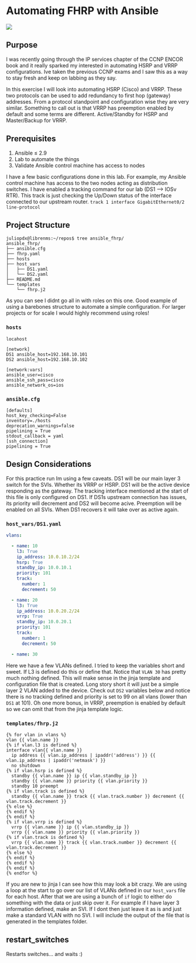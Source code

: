 # Automating FHRP with Ansible

![](./images/auto_bgp.PNG)

## Purpose

I was recently going through the IP services chapter of the CCNP ENCOR book and it really sparked my interested in automating HSRP and VRRP configurations. Ive taken the previous CCNP exams and I saw this as a way to stay fresh and keep on labbing as they say.

In this exercise I will look into automating HSRP (Cisco) and VRRP. These two protocols can be used to add redundancy to first hop (gateway) addresses. From a protocol standpoint and configuration wise they are very similar. Something to call out is that VRRP has preemption enabled by default and some terms are different. Active/Standby for HSRP and Master/Backup for VRRP.

## Prerequisites

1. Ansible ≤ 2.9
2. Lab to automate the things
3. Validate Ansible control machine has access to nodes

I have a few basic configurations done in this lab. For example, my Ansible control machine has access to the two nodes acting as distribution switches. I have enabled a tracking command for our lab (DS1 --> IOSv RTR). This track is just checking the Up/Down status of the interface connected to our upstream router. `track 1 interface GigabitEthernet0/2 line-protocol`

## Project Structure

```
juliopdx@librenms:~/repos$ tree ansible_fhrp/
ansible_fhrp/
├── ansible.cfg
├── fhrp.yaml
├── hosts
├── host_vars
│   ├── DS1.yaml
│   └── DS2.yaml
├── README.md
└── templates
    └── fhrp.j2
```

As you can see I didnt go all in with roles on this one. Good example of using a barebones structure to automate a simple configuration. For larger projects or for scale I would highly recommend using roles!

### `hosts`

```
locahost

[network]
DS1 ansible_host=192.168.10.101
DS2 ansible_host=192.168.10.102

[network:vars]
ansible_user=cisco
ansible_ssh_pass=cisco
ansible_network_os=ios
```

### `ansible.cfg`

```
[defaults]
host_key_checking=False
inventory=./hosts
deprecation_warnings=false
pipelining = True
stdout_callback = yaml
[ssh_connection]
pipelining = True
```

## Design Considerations

For this practice run Im using a few caveats. DS1 will be our main layer 3 switch for the SVIs. Whether its VRRP or HSRP. DS1 will be the active device responding as the gateway. The tracking interface mentioned at the start of this file is only configured on DS1. If DS1s upstream connection has issues, its priority will decrement and DS2 will become acive. Preemption will be enabled on all SVIs. When DS1 recovers it will take over as active again.  

### `host_vars/DS1.yaml`

```yaml
vlans:

  - name: 10
    l3: True
    ip_address: 10.0.10.2/24
    hsrp: True
    standby_ip: 10.0.10.1
    priority: 101
    track:
      number: 1 
      decrement: 50

  - name: 20
    l3: True
    ip_address: 10.0.20.2/24
    vrrp: True
    standby_ip: 10.0.20.1
    priority: 101
    track:
      number: 1 
      decrement: 50

  - name: 30

```

Here we have a few VLANs defined. I tried to keep the variables short and sweet. If L3 is defined do this or define that. Notice that `VLAN 30` has pretty much nothing defined. This will make sense in the jinja template and configuration file that is created. Long story short it will just be a simple layer 2 VLAN added to the device. Check out `DS2` variables below and notice there is no tracking defined and priority is set to 99 on all vlans (lower than `DS1` at 101). Oh one more bonus, in VRRP, preemption is enabled by default so we can omit that from the jinja template logic.

### `templates/fhrp.j2`

```jinja
{% for vlan in vlans %}
vlan {{ vlan.name }}
{% if vlan.l3 is defined %}
interface vlan{{ vlan.name }}
  ip address {{ vlan.ip_address | ipaddr('address') }} {{ vlan.ip_address | ipaddr('netmask') }}
  no shutdown
{% if vlan.hsrp is defined %}
  standby {{ vlan.name }} ip {{ vlan.standby_ip }}
  standby {{ vlan.name }} priority {{ vlan.priority }}
  standby 10 preempt
{% if vlan.track is defined %}
  standby {{ vlan.name }} track {{ vlan.track.number }} decrement {{ vlan.track.decrement }}
{% else %}
{% endif %}
{% endif %}
{% if vlan.vrrp is defined %}
  vrrp {{ vlan.name }} ip {{ vlan.standby_ip }}
  vrrp {{ vlan.name }} priority {{ vlan.priority }}
{% if vlan.track is defined %}
  vrrp {{ vlan.name }} track {{ vlan.track.number }} decrement {{ vlan.track.decrement }}
{% else %}
{% endif %}
{% endif %}
{% endif %}
{% endfor %}

```

If you are new to jinja I can see how this may look a bit crazy. We are using a loop at the start to go over our list of VLANs defined in our `host_vars` file for each host. After that we are using a bunch of `if` logic to either do something with the data or just skip over it. For example if I have layer 3 information defined, make an SVI. If I dont then just leave it as is and just make a standard VLAN with no SVI. I will include the output of the file that is generated in the templates folder.

## restart_switches

Restarts switches... and waits :) 